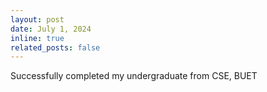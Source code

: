 ```yaml
---
layout: post
date: July 1, 2024
inline: true
related_posts: false
---
```

Successfully completed my undergraduate from CSE, BUET